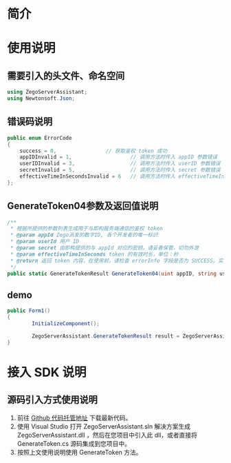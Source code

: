 # 简介

# 使用说明

## 需要引入的头文件、命名空间

```c#
using ZegoServerAssistant;
using Newtonsoft.Json;
```


## 错误码说明

```c#
public enum ErrorCode
{
	success = 0,  				// 获取鉴权 token 成功
	appIDInvalid = 1,   				// 调用方法时传入 appID 参数错误
	userIDInvalid = 3,  				// 调用方法时传入 userID 参数错误
	secretInvalid = 5,  				// 调用方法时传入 secret 参数错误
	effectiveTimeInSecondsInvalid = 6  	// 调用方法时传入 effectiveTimeInSeconds 参数错误
};
```

## GenerateToken04参数及返回值说明

```c#
/**
 * 根据所提供的参数列表生成用于与即构服务端通信的鉴权 token
 * @param appId Zego派发的数字ID, 各个开发者的唯一标识
 * @param userId 用户 ID
 * @param secret 由即构提供的与 appId 对应的密钥，请妥善保管，切勿外泄
 * @param effectiveTimeInSeconds token 的有效时长，单位：秒
 * @return 返回 token 内容，在使用前，请检查 errorInfo 字段是否为 SUCCESS。实际 token 内容保存在 token 字段中
 */
public static GenerateTokenResult GenerateToken04(uint appID, string userID, string secret, long effectiveTimeInSeconds)
```

## demo

```c#
public Form1()
{
		InitializeComponent();

		ZegoServerAssistant.GenerateTokenResult result = ZegoServerAssistant.ServerAssistant.GenerateToken04(1, "111", "12345678900987654321123456789012", 3600);
}
```

# 接入 SDK 说明

## 源码引入方式使用说明

1. 前往 [Github 代码托管地址](https://github.com/zegoim/zego_server_assistant) 下载最新代码。
2. 使用 Visual Studio 打开 ZegoServerAssistant.sln 解决方案生成 ZegoServerAssistant.dll ，然后在您项目中引入此 dll，或者直接将 GenerateToken.cs 源码集成到您项目中。
3. 按照上文使用说明使用 GenerateToken 方法。
